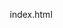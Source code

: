 index.html
 <!DOCTYPE html>
<html lang="ja">
<head>
    <meta charset="UTF-8">
    <meta name="viewport" content="width=device-width, initial-scale=1.0">
    <title>郷土料理科学研究所 - コメント機能付き完全版</title>
    <style>
        * {
            margin: 0;
            padding: 0;
            box-sizing: border-box;
        }
        
        body {
            font-family: 'Helvetica Neue', Arial, 'Hiragino Kaku Gothic ProN', 'Hiragino Sans', Meiryo, sans-serif;
            line-height: 1.6;
            color: #333;
            background: linear-gradient(135deg, #667eea 0%, #764ba2 100%);
            min-height: 100vh;
        }
        
        .container {
            max-width: 1200px;
            margin: 0 auto;
            padding: 0 20px;
        }
        
        header {
            background: rgba(255, 255, 255, 0.95);
            backdrop-filter: blur(10px);
            box-shadow: 0 2px 20px rgba(0, 0, 0, 0.1);
            position: fixed;
            width: 100%;
            top: 0;
            z-index: 1000;
            transition: all 0.3s ease;
        }
        
        nav {
            display: flex;
            justify-content: space-between;
            align-items: center;
            padding: 1rem 0;
        }
        
        .logo {
            font-size: 1.8rem;
            font-weight: bold;
            color: #4a5568;
            text-decoration: none;
        }
        
        .nav-links {
            display: flex;
            list-style: none;
            gap: 2rem;
            align-items: center;
        }
        
        .nav-links a {
            text-decoration: none;
            color: #4a5568;
            font-weight: 500;
            transition: color 0.3s ease;
        }
        
        .nav-links a:hover {
            color: #667eea;
        }
        
        .admin-btn {
            background: linear-gradient(45deg, #667eea, #764ba2);
            color: white;
            padding: 8px 16px;
            border-radius: 20px;
            text-decoration: none;
            font-size: 0.9rem;
            transition: all 0.3s ease;
        }
        
        .admin-btn:hover {
            transform: translateY(-2px);
            box-shadow: 0 5px 15px rgba(0, 0, 0, 0.2);
        }
        
        main {
            margin-top: 80px;
            padding: 2rem 0;
        }
        
        .hero {
            text-align: center;
            padding: 4rem 0;
            color: white;
            margin-bottom: 3rem;
        }
        
        .hero h1 {
            font-size: 3.5rem;
            margin-bottom: 1rem;
            text-shadow: 2px 2px 4px rgba(0, 0, 0, 0.3);
            animation: fadeInUp 1s ease;
        }
        
        .hero p {
            font-size: 1.3rem;
            margin-bottom: 2rem;
            opacity: 0.9;
            animation: fadeInUp 1s ease 0.2s both;
        }
        
        .hero-stats {
            display: flex;
            justify-content: center;
            gap: 3rem;
            margin-top: 2rem;
        }
        
        .hero-stat {
            text-align: center;
        }
        
        .hero-stat-number {
            font-size: 2.5rem;
            font-weight: bold;
            display: block;
        }
        
        .hero-stat-label {
            font-size: 1rem;
            opacity: 0.8;
        }
        
        /* 管理者ダッシュボード */
        .admin-panel {
            display: none;
            background: white;
            border-radius: 20px;
            padding: 2rem;
            margin: 2rem 0;
            box-shadow: 0 10px 40px rgba(0, 0, 0, 0.1);
        }
        
        .admin-tabs {
            display: flex;
            gap: 1rem;
            margin-bottom: 2rem;
            border-bottom: 2px solid #e2e8f0;
            flex-wrap: wrap;
        }
        
        .admin-tab {
            padding: 10px 20px;
            background: none;
            border: none;
            color: #666;
            cursor: pointer;
            font-weight: 500;
            border-bottom: 2px solid transparent;
            transition: all 0.3s ease;
            white-space: nowrap;
        }
        
        .admin-tab.active {
            color: #667eea;
            border-bottom-color: #667eea;
        }
        
        .tab-content {
            display: none;
        }
        
        .tab-content.active {
            display: block;
        }
        
        /* 統計グリッド */
        .stats-grid {
            display: grid;
            grid-template-columns: repeat(auto-fit, minmax(250px, 1fr));
            gap: 1.5rem;
            margin-bottom: 2rem;
        }
        
        .stat-card {
            background: linear-gradient(135deg, #f093fb 0%, #f5576c 100%);
            color: white;
            padding: 1.5rem;
            border-radius: 15px;
            text-align: center;
            transition: transform 0.3s ease;
        }
        
        .stat-card:hover {
            transform: translateY(-5px);
        }
        
        .stat-number {
            font-size: 2rem;
            font-weight: bold;
            margin-bottom: 0.5rem;
        }
        
        /* 成功メッセージ */
        .success-message {
            background: #4CAF50;
            color: white;
            padding: 1rem;
            border-radius: 8px;
            margin: 1rem 0;
            text-align: center;
            display: none;
            animation: slideDown 0.5s ease;
        }
        
        @keyframes slideDown {
            from { opacity: 0; transform: translateY(-20px); }
            to { opacity: 1; transform: translateY(0); }
        }
        
        /* 保存状態インジケーター */
        .save-indicator {
            position: fixed;
            top: 100px;
            right: 20px;
            background: #4CAF50;
            color: white;
            padding: 10px 15px;
            border-radius: 25px;
            font-size: 0.9rem;
            display: none;
            z-index: 1001;
            animation: fadeInRight 0.5s ease;
        }
        
        @keyframes fadeInRight {
            from { opacity: 0; transform: translateX(50px); }
            to { opacity: 1; transform: translateX(0); }
        }
        
        /* フォーム */
        .form-group {
            margin-bottom: 1.5rem;
        }
        
        .form-group label {
            display: block;
            margin-bottom: 0.5rem;
            font-weight: bold;
            color: #4a5568;
        }
        
        .form-group input,
        .form-group textarea,
        .form-group select {
            width: 100%;
            padding: 12px;
            border: 2px solid #e2e8f0;
            border-radius: 8px;
            font-size: 1rem;
            transition: border-color 0.3s ease;
        }
        
        .form-group input:focus,
        .form-group textarea:focus,
        .form-group select:focus {
            outline: none;
            border-color: #667eea;
        }
        
        .form-group textarea {
            min-height: 120px;
            resize: vertical;
        }
        
        .btn {
            padding: 12px 24px;
            border: none;
            border-radius: 8px;
            font-weight: bold;
            cursor: pointer;
            transition: all 0.3s ease;
            margin-right: 1rem;
        }
        
        .btn-primary {
            background: linear-gradient(45deg, #667eea, #764ba2);
            color: white;
        }
        
        .btn-primary:hover {
            transform: translateY(-2px);
            box-shadow: 0 5px 15px rgba(0, 0, 0, 0.2);
        }
        
        .btn-secondary {
            background: #e2e8f0;
            color: #4a5568;
        }
        
        /* 検索セクション */
        .search-section {
            background: white;
            border-radius: 20px;
            padding: 2rem;
            margin: 2rem 0;
            box-shadow: 0 10px 40px rgba(0, 0, 0, 0.1);
        }
        
        .search-header {
            text-align: center;
            margin-bottom: 2rem;
        }
        
        .search-box-container {
            position: relative;
            max-width: 600px;
            margin: 0 auto 2rem;
        }
        
        .search-box {
            width: 100%;
            padding: 15px 20px 15px 50px;
            border: 2px solid #e2e8f0;
            border-radius: 50px;
            font-size: 1rem;
            outline: none;
            transition: all 0.3s ease;
        }
        
        .search-box:focus {
            border-color: #667eea;
            box-shadow: 0 0 0 3px rgba(102, 126, 234, 0.1);
        }
        
        .search-icon {
            position: absolute;
            left: 15px;
            top: 50%;
            transform: translateY(-50%);
            color: #666;
            font-size: 1.2rem;
        }
        
        .filter-buttons {
            display: flex;
            flex-wrap: wrap;
            justify-content: center;
            gap: 0.5rem;
        }
        
        .filter-btn {
            padding: 6px 16px;
            border: 2px solid #667eea;
            background: transparent;
            color: #667eea;
            border-radius: 25px;
            cursor: pointer;
            transition: all 0.3s ease;
            font-size: 0.9rem;
        }
        
        .filter-btn:hover,
        .filter-btn.active {
            background: #667eea;
            color: white;
        }
        
        /* 記事表示 */
        .articles-section {
            background: white;
            border-radius: 20px;
            padding: 3rem;
            margin: 2rem 0;
            box-shadow: 0 10px 40px rgba(0, 0, 0, 0.1);
        }
        
        .section-header {
            text-align: center;
            margin-bottom: 3rem;
        }
        
        .section-title {
            font-size: 2.5rem;
            color: #4a5568;
            margin-bottom: 1rem;
        }
        
        .section-subtitle {
            font-size: 1.1rem;
            color: #666;
        }
        
        .articles-grid {
            display: grid;
            grid-template-columns: repeat(auto-fit, minmax(380px, 1fr));
            gap: 2rem;
        }
        
        .article-card {
            background: white;
            border-radius: 15px;
            overflow: hidden;
            box-shadow: 0 5px 20px rgba(0, 0, 0, 0.1);
            transition: all 0.3s ease;
            cursor: pointer;
            position: relative;
        }
        
        .article-card:hover {
            transform: translateY(-8px);
            box-shadow: 0 20px 40px rgba(0, 0, 0, 0.15);
        }
        
        .article-image {
            height: 220px;
            background: linear-gradient(45deg, #ffeaa7, #fab1a0);
            display: flex;
            align-items: center;
            justify-content: center;
            font-size: 4rem;
            color: white;
            text-shadow: 2px 2px 4px rgba(0, 0, 0, 0.3);
            position: relative;
        }
        
        .article-stats {
            position: absolute;
            top: 10px;
            right: 10px;
            background: rgba(255, 255, 255, 0.9);
            padding: 5px 10px;
            border-radius: 15px;
            font-size: 0.8rem;
            color: #666;
        }
        
        .article-rating {
            position: absolute;
            top: 10px;
            left: 10px;
            background: rgba(255, 255, 255, 0.9);
            padding: 5px 10px;
            border-radius: 15px;
            font-size: 0.8rem;
            color: #ff6b6b;
            font-weight: bold;
        }
        
        .article-content {
            padding: 1.5rem;
        }
        
        .article-meta {
            display: flex;
            justify-content: space-between;
            align-items: center;
            margin-bottom: 1rem;
            font-size: 0.9rem;
            color: #666;
        }
        
        .article-category {
            background: #667eea;
            color: white;
            padding: 3px 10px;
            border-radius: 15px;
            font-size: 0.8rem;
        }
        
        .article-title {
            font-size: 1.3rem;
            font-weight: bold;
            color: #4a5568;
            margin-bottom: 0.8rem;
        }
        
        .article-description {
            color: #666;
            margin-bottom: 1rem;
            line-height: 1.5;
        }
        
        .article-research {
            background: #f8f9ff;
            padding: 1rem;
            border-radius: 10px;
            border-left: 4px solid #667eea;
            margin: 1rem 0;
        }
        
        .research-title {
            font-weight: bold;
            font-size: 0.9rem;
            color: #4a5568;
            margin-bottom: 0.5rem;
        }
        
        .nutrition-section {
            background: #f0f9ff;
            padding: 1rem;
            border-radius: 10px;
            border-left: 4px solid #10b981;
            margin: 1rem 0;
        }
        
        .nutrition-title {
            font-weight: bold;
            font-size: 0.9rem;
            color: #047857;
            margin-bottom: 0.5rem;
        }
        
        .article-footer {
            display: flex;
            justify-content: space-between;
            align-items: center;
            margin-top: 1rem;
            padding-top: 1rem;
            border-top: 1px solid #e2e8f0;
        }
        
        .article-actions {
            display: flex;
            gap: 0.5rem;
        }
        
        .action-btn {
            padding: 5px 12px;
            border: 1px solid #e2e8f0;
            background: white;
            border-radius: 20px;
            cursor: pointer;
            transition: all 0.3s ease;
            font-size: 0.8rem;
        }
        
        .action-btn:hover {
            background: #f8f9ff;
            border-color: #667eea;
        }
        
        .comments-count {
            color: #667eea;
            font-size: 0.9rem;
            font-weight: bold;
        }
        
        /* モーダル */
        .modal {
            display: none;
            position: fixed;
            z-index: 2000;
            left: 0;
            top: 0;
            width: 100%;
            height: 100%;
            background-color: rgba(0, 0, 0, 0.8);
            backdrop-filter: blur(5px);
        }
        
        .modal-content {
            background-color: white;
            margin: 2% auto;
            padding: 0;
            border-radius: 20px;
            width: 90%;
            max-width: 800px;
            max-height: 90vh;
            overflow-y: auto;
            position: relative;
            animation: modalFadeIn 0.3s ease;
        }
        
        .modal-header {
            background: linear-gradient(135deg, #667eea 0%, #764ba2 100%);
            color: white;
            padding: 2rem;
            border-radius: 20px 20px 0 0;
            position: relative;
        }
        
        .modal-body {
            padding: 2rem;
        }
        
        .close {
            position: absolute;
            right: 1rem;
            top: 1rem;
            font-size: 2rem;
            cursor: pointer;
            color: white;
            transition: color 0.3s ease;
        }
        
        .close:hover {
            color: #ddd;
        }
        
        /* コメントセクション */
        .comments-section {
            margin-top: 2rem;
            padding-top: 2rem;
            border-top: 2px solid #e2e8f0;
        }
        
        .comment-form {
            background: #f8f9ff;
            padding: 1.5rem;
            border-radius: 15px;
            margin-bottom: 2rem;
        }
        
        .comment-form h4 {
            margin-bottom: 1rem;
            color: #4a5568;
        }
        
        .comment-input-group {
            margin-bottom: 1rem;
        }
        
        .comment-input-group input,
        .comment-input-group textarea {
            width: 100%;
            padding: 12px;
            border: 2px solid #e2e8f0;
            border-radius: 8px;
            margin-bottom: 0.5rem;
        }
        
        .comment-input-group textarea {
            min-height: 100px;
            resize: vertical;
        }
        
        .comment-input-group input:focus,
        .comment-input-group textarea:focus {
            outline: none;
            border-color: #667eea;
        }
        
        .comments-list {
            space: 1rem;
        }
        
        .comment {
            background: #f9f9f9;
            padding: 1rem;
            border-radius: 10px;
            margin-bottom: 1rem;
            border-left: 4px solid #667eea;
        }
        
        .comment-header {
            display: flex;
            justify-content: space-between;
            margin-bottom: 0.5rem;
        }
        
        .comment-author {
            font-weight: bold;
            color: #4a5568;
        }
        
        .comment-date {
            color: #666;
            font-size: 0.9rem;
        }
        
        .comment-text {
            color: #555;
            line-height: 1.5;
        }
        
        /* レスポンシブ */
        @media (max-width: 768px) {
            .hero h1 {
                font-size: 2.5rem;
            }
            
            .hero-stats {
                flex-direction: column;
                gap: 1rem;
            }
            
            .nav-links {
                flex-direction: column;
                gap: 1rem;
            }
            
            .admin-tabs {
                flex-direction: column;
            }
            
            .articles-grid {
                grid-template-columns: 1fr;
            }
            
            .modal-content {
                width: 95%;
                margin: 5% auto;
            }
        }
        
        @keyframes fadeInUp {
            from {
                opacity: 0;
                transform: translateY(30px);
            }
            to {
                opacity: 1;
                transform: translateY(0);
            }
        }
        
        @keyframes modalFadeIn {
            from {
                opacity: 0;
                transform: scale(0.7);
            }
            to {
                opacity: 1;
                transform: scale(1);
            }
        }
        
        /* 特別バッジ */
        .research-badge {
            background: linear-gradient(45deg, #11998e, #38ef7d);
            color: white;
            padding: 3px 8px;
            border-radius: 12px;
            font-size: 0.7rem;
            font-weight: bold;
            margin-left: 0.5rem;
        }
        
        .auto-save-badge {
            background: linear-gradient(45deg, #667eea, #764ba2);
            color: white;
            padding: 3px 8px;
            border-radius: 12px;
            font-size: 0.7rem;
            font-weight: bold;
            margin-left: 0.5rem;
        }
        
        .comment-badge {
            background: linear-gradient(45deg, #ff6b6b, #ee5a24);
            color: white;
            padding: 3px 8px;
            border-radius: 12px;
            font-size: 0.7rem;
            font-weight: bold;
            margin-left: 0.5rem;
        }
    </style>
</head>
<body>
    <header>
        <nav class="container">
            <a href="#" class="logo">🧬 郷土料理科学研究所</a>
            <ul class="nav-links">
                <li><a href="#home">ホーム</a></li>
                <li><a href="#articles">論文・記事</a></li>
                <li><a href="#search">検索</a></li>
                <li><a href="#" class="admin-btn" onclick="toggleAdminPanel()">📊 管理画面</a></li>
            </ul>
        </nav>
    </header>

    <!-- 自動保存インジケーター -->
    <div class="save-indicator" id="saveIndicator">
        ✅ 記事が自動保存されました
    </div>

    <main class="container">
        <section id="home" class="hero">
            <h1>🔬 郷土料理科学研究所</h1>
            <p>論文・統計データに基づく科学的郷土料理研究プラットフォーム</p>
            <div class="hero-stats">
                <div class="hero-stat">
                    <span class="hero-stat-number" id="heroViews">1</span>
                    <span class="hero-stat-label">総研究閲覧数</span>
                </div>
                <div class="hero-stat">
                    <span class="hero-stat-number" id="heroPapers">0</span>
                    <span class="hero-stat-label">投稿論文数</span>
                </div>
                <div class="hero-stat">
                    <span class="hero-stat-number" id="heroComments">0</span>
                    <span class="hero-stat-label">コメント数</span>
                </div>
            </div>
        </section>

        <!-- 管理者パネル -->
        <section class="admin-panel" id="adminPanel">
            <div class="admin-tabs">
                <button class="admin-tab active" onclick="switchTab('create')">✏️ 記事投稿</button>
                <button class="admin-tab" onclick="switchTab('analytics')">📊 分析</button>
                <button class="admin-tab" onclick="switchTab('manage')">📝 管理</button>
                <button class="admin-tab" onclick="switchTab('backup')">💾 バックアップ</button>
            </div>

            <!-- 記事投稿タブ -->
            <div id="create-tab" class="tab-content active">
                <h3>✏️ 新しい研究記事を投稿 <span class="auto-save-badge">自動保存</span><span class="comment-badge">コメント機能</span></h3>
                
                <div class="success-message" id="successMessage">
                    🎉 記事が正常に投稿・保存されました！
                </div>
                
                <form id="articleForm">
                    <div class="form-group">
                        <label for="title">記事タイトル *</label>
                        <input type="text" id="title" name="title" placeholder="例：味噌の発酵過程における機能性成分の変化" required>
                    </div>
                    
                    <div class="form-group">
                        <label for="region">対象地域</label>
                        <select id="region" name="region">
                            <option value="全国">全国</option>
                            <option value="北海道">北海道</option>
                            <option value="東北">東北</option>
                            <option value="関東">関東</option>
                            <option value="中部">中部</option>
                            <option value="関西">関西</option>
                            <option value="中国">中国</option>
                            <option value="四国">四国</option>
                            <option value="九州">九州</option>
                        </select>
                    </div>
                    
                    <div class="form-group">
                        <label for="emoji">料理アイコン</label>
                        <input type="text" id="emoji" name="emoji" placeholder="🍲" maxlength="2">
                    </div>
                    
                    <div class="form-group">
                        <label for="description">研究概要 *</label>
                        <textarea id="description" name="description" placeholder="この研究の目的、方法、主要な発見について簡潔に説明してください..." required></textarea>
                    </div>
                    
                    <div class="form-group">
                        <label for="findings">主要な発見 *</label>
                        <textarea id="findings" name="findings" placeholder="研究で得られた主要な結果、科学的知見について説明してください..." required></textarea>
                    </div>
                    
                    <div class="form-group">
                        <label for="nutrition">栄養・成分データ</label>
                        <textarea id="nutrition" name="nutrition" placeholder="例：タンパク質: 18.5g/100g, ビタミンB1: 0.8mg/100g, 食物繊維: 3.2g/100g"></textarea>
                    </div>
                    
                    <button type="submit" class="btn btn-primary">📝 研究記事を投稿・自動保存</button>
                    <button type="button" class="btn btn-secondary" onclick="clearForm()">🗑️ クリア</button>
                </form>
            </div>

            <!-- 分析タブ -->
            <div id="analytics-tab" class="tab-content">
                <h3>📈 サイト統計</h3>
                <div class="stats-grid">
                    <div class="stat-card">
                        <div class="stat-number" id="totalUsers">1</div>
                        <div>総ユーザー数</div>
                    </div>
                    <div class="stat-card">
                        <div class="stat-number" id="dailyUsers">1</div>
                        <div>本日の訪問者</div>
                    </div>
                    <div class="stat-card">
                        <div class="stat-number" id="totalArticles">0</div>
                        <div>保存済み記事数</div>
                    </div>
                    <div class="stat-card">
                        <div class="stat-number" id="totalCommentsCount">0</div>
                        <div>総コメント数</div>
                    </div>
                </div>
                <p style="text-align: center; color: #666; margin-top: 2rem;">
                    📝 記事投稿・コメント投稿で統計データが自動更新されます
                </p>
            </div>

            <!-- 管理タブ -->
            <div id="manage-tab" class="tab-content">
                <h3>📝 記事管理 <span class="auto-save-badge">自動保存中</span></h3>
                <div id="articleList">
                    <p style="text-align: center; color: #666; margin: 2rem 0;" id="noArticlesMessage">
                        まだ記事が投稿されていません。<br>
                        「✏️ 記事投稿」タブから最初の記事を投稿してみましょう！
                    </p>
                </div>
            </div>

            <!-- バックアップタブ -->
            <div id="backup-tab" class="tab-content">
                <h3>💾 データバックアップ・復元</h3>
                
                <div style="background: #f8f9ff; padding: 1.5rem; border-radius: 15px; margin: 1rem 0; border-left: 4px solid #667eea;">
                    <h4>📊 現在保存されているデータ</h4>
                    <p>投稿された記事データとコメントは自動的にブラウザに保存されています。</p>
                    <div style="background: #fff; padding: 1rem; border-radius: 8px; margin-top: 1rem; border: 1px solid #e2e8f0; font-family: monospace; font-size: 0.9rem; max-height: 200px; overflow-y: auto;" id="backupData">
                        記事データがここに表示されます...
                    </div>
                    <button class="btn btn-primary" onclick="exportData()">📥 データをダウンロード</button>
                    <button class="btn btn-secondary" onclick="clearAllData()">🗑️ 全データクリア</button>
                </div>
            </div>
        </section>

        <!-- 検索セクション -->
        <section id="search" class="search-section">
            <div class="search-header">
                <h2>🔍 研究検索</h2>
                <p>投稿された論文・記事から検索</p>
            </div>
            
            <div class="search-box-container">
                <div class="search-icon">🔍</div>
                <input type="text" class="search-box" placeholder="研究内容、栄養成分、キーワードで検索..." id="searchInput">
            </div>
            
            <div class="filter-buttons">
                <button class="filter-btn active" data-filter="all">すべて</button>
                <button class="filter-btn" data-filter="東北">東北</button>
                <button class="filter-btn" data-filter="関東">関東</button>
                <button class="filter-btn" data-filter="中部">中部</button>
                <button class="filter-btn" data-filter="関西">関西</button>
                <button class="filter-btn" data-filter="九州">九州</button>
            </div>
        </section>

        <!-- 記事一覧セクション -->
        <section id="articles" class="articles-section">
            <div class="section-header">
                <h2 class="section-title">📚 研究記事</h2>
                <p class="section-subtitle">科学的根拠に基づく郷土料理研究 - コメント機能付き</p>
            </div>
            
            <div class="articles-grid" id="articlesGrid">
                <!-- 記事が投稿されると自動的にここに表示されます -->
            </div>
        </section>
    </main>

    <footer style="background: rgba(0, 0, 0, 0.8); color: white; text-align: center; padding: 2rem 0; margin-top: 3rem;">
        <div class="container">
            <p>&copy; 2025 郷土料理科学研究所 - コメント機能付き研究プラットフォーム</p>
            <p>🧪 記事・コメントは自動的に保存され、読者と研究者が交流できます</p>
        </div>
    </footer>

    <!-- 記事詳細モーダル -->
    <div id="articleModal" class="modal">
        <div class="modal-content">
            <div class="modal-header">
                <span class="close">&times;</span>
                <div id="modalTitle"></div>
            </div>
            <div class="modal-body">
                <div id="modalContent"></div>
                <div class="comments-section">
                    <h3>💬 研究コメント・ディスカッション</h3>
                    <div class="comment-form">
                        <h4>コメントを投稿</h4>
                        <div class="comment-input-group">
                            <input type="text" id="commentAuthor" placeholder="お名前 (研究者名・所属など)" required>
                            <textarea id="commentText" placeholder="研究に対するコメント、質問、追加情報などをお書きください..." required></textarea>
                            <button class="btn btn-primary" onclick="addComment()">💬 コメント投稿</button>
                        </div>
                    </div>
                    <div class="comments-list" id="commentsList">
                        <!-- コメントがここに動的に追加されます -->
                    </div>
                </div>
            </div>
        </div>
    </div>

    <script>
        // 記事データを保存するためのオブジェクト
        const articleStorage = {
            save: function(articles) {
                try {
                    const data = JSON.stringify(articles);
                    localStorage.setItem('research_articles', data);
                    localStorage.setItem('last_save_time', new Date().toISOString());
                    this.showSaveIndicator();
                    return true;
                } catch (error) {
                    console.error('保存エラー:', error);
                    return false;
                }
            },
            
            load: function() {
                try {
                    const data = localStorage.getItem('research_articles');
                    return data ? JSON.parse(data) : [];
                } catch (error) {
                    console.error('読み込みエラー:', error);
                    return [];
                }
            },
            
            showSaveIndicator: function() {
                const indicator = document.getElementById('saveIndicator');
                indicator.style.display = 'block';
                setTimeout(() => {
                    indicator.style.display = 'none';
                }, 3000);
            }
        };

        // グローバル変数
        let articles = [];
        let currentArticleIndex = -1;

        // 初期化
        document.addEventListener('DOMContentLoaded', function() {
            loadSavedArticles();
            updateStatistics();
            setupEventListeners();
            updateBackupDisplay();
        });

        // 保存された記事を読み込み
        function loadSavedArticles() {
            articles = articleStorage.load();
            displayArticles();
            updateStatistics();
        }

        // 記事を表示
        function displayArticles() {
            const articlesGrid = document.getElementById('articlesGrid');
            
            if (articles.length === 0) {
                articlesGrid.innerHTML = `
                    <div style="text-align: center; color: #666; padding: 3rem; grid-column: 1/-1;">
                        <h3>📝 最初の記事を投稿してみましょう！</h3>
                        <p>管理画面の「✏️ 記事投稿」から研究記事を追加できます</p>
                        <button class="btn btn-primary" onclick="toggleAdminPanel()" style="margin-top: 1rem;">
                            📊 管理画面を開く
                        </button>
                    </div>
                `;
                return;
            }
            
            articlesGrid.innerHTML = '';
            
            articles.forEach((article, index) => {
                const articleCard = createArticleCard(article, index);
                articlesGrid.appendChild(articleCard);
            });
        }

        // 記事カードを作成
        function createArticleCard(article, index) {
            const card = document.createElement('div');
            card.className = 'article-card';
            card.setAttribute('data-region', article.region);
            
            const commentsCount = article.comments ? article.comments.length : 0;
            
            card.innerHTML = `
                <div class="article-image">${article.emoji || '📄'}
                    <div class="article-rating">⭐ ${article.rating || 5.0}</div>
                    <div class="article-stats">👁️ ${article.views || 1} 💬 ${commentsCount}</div>
                </div>
                <div class="article-content">
                    <div class="article-meta">
                        <span class="article-category">研究記事</span>
                        <span>${article.dateCreated}</span>
                    </div>
                    <h3 class="article-title">${article.title}<span class="research-badge">コメント可</span></h3>
                    <p class="article-description">${article.description}</p>
                    <div class="article-research">
                        <div class="research-title">🔬 主要な科学的知見</div>
                        <p>${article.findings}</p>
                    </div>
                    ${article.nutrition ? `
                    <div class="nutrition-section">
                        <div class="nutrition-title">🧪 栄養・成分データ</div>
                        <p>${article.nutrition}</p>
                    </div>
                    ` : ''}
                    <div class="article-footer">
                        <div class="article-actions">
                            <button class="action-btn" onclick="editArticle(${index})">✏️ 編集</button>
                            <button class="action-btn" onclick="deleteArticle(${index})">🗑️ 削除</button>
                        </div>
                        <div class="comments-count" onclick="showArticleModal(${index})">💬 ${commentsCount}件のコメント</div>
                    </div>
                </div>
            `;
            
            // カード全体クリックでモーダル表示
            card.addEventListener('click', function(e) {
                // 編集・削除ボタンをクリックした場合はモーダルを開かない
                if (!e.target.classList.contains('action-btn')) {
                    showArticleModal(index);
                }
            });
            
            return card;
        }

        // 記事詳細モーダル表示
        function showArticleModal(index) {
            const article = articles[index];
            if (!article) return;
            
            currentArticleIndex = index;
            
            const modal = document.getElementById('articleModal');
            const modalTitle = document.getElementById('modalTitle');
            const modalContent = document.getElementById('modalContent');
            
            modalTitle.innerHTML = `<h2>${article.title}</h2>`;
            
            modalContent.innerHTML = `
                <div class="article-meta" style="margin-bottom: 1rem;">
                    <span class="article-category">研究記事</span>
                    <span>地域: ${article.region} | 投稿日: ${article.dateCreated}</span>
                </div>
                <div style="margin-bottom: 2rem;">
                    <h3>📋 研究概要</h3>
                    <p style="line-height: 1.6;">${article.description}</p>
                </div>
                <div style="margin-bottom: 2rem;">
                    <h3>🔬 主要な科学的知見</h3>
                    <p style="line-height: 1.6;">${article.findings}</p>
                </div>
                ${article.nutrition ? `
                <div style="margin-bottom: 2rem;">
                    <h3>🧪 栄養・成分データ</h3>
                    <p style="line-height: 1.6; background: #f0f9ff; padding: 1rem; border-radius: 8px;">${article.nutrition}</p>
                </div>
                ` : ''}
                <div style="background: #f8f9ff; padding: 1rem; border-radius: 8px; margin-bottom: 1rem;">
                    <h4>📊 記事統計</h4>
                    <p>閲覧数: ${article.views || 1} | コメント: ${article.comments ? article.comments.length : 0}件 | 評価: ⭐${article.rating || 5.0}</p>
                </div>
            `;
            
            // コメントを表示
            displayComments(article.comments || []);
            
            modal.style.display = 'block';
            document.body.style.overflow = 'hidden';
            
            // 閲覧数を増加
            updateViewCount(index);
        }

        // コメント表示
        function displayComments(comments) {
            const commentsList = document.getElementById('commentsList');
            
            if (comments.length === 0) {
                commentsList.innerHTML = `
                    <p style="text-align: center; color: #666; margin: 2rem 0;">
                        まだコメントがありません。最初のコメントを投稿してみましょう！
                    </p>
                `;
                return;
            }
            
            commentsList.innerHTML = comments.map(comment => `
                <div class="comment">
                    <div class="comment-header">
                        <div class="comment-author">${comment.author}</div>
                        <div class="comment-date">${comment.date}</div>
                    </div>
                    <div class="comment-text">${comment.text}</div>
                </div>
            `).join('');
        }

        // コメント追加
        function addComment() {
            const authorInput = document.getElementById('commentAuthor');
            const textInput = document.getElementById('commentText');
            
            const author = authorInput.value.trim();
            const text = textInput.value.trim();
            
            if (!author || !text) {
                alert('お名前とコメント内容を入力してください。');
                return;
            }
            
            if (currentArticleIndex === -1) return;
            
            const newComment = {
                id: Date.now(),
                author: author,
                text: text,
                date: new Date().toLocaleString('ja-JP'),
                timestamp: new Date().toISOString()
            };
            
            // 記事にコメントを追加
            if (!articles[currentArticleIndex].comments) {
                articles[currentArticleIndex].comments = [];
            }
            articles[currentArticleIndex].comments.push(newComment);
            
            // データを保存
            articleStorage.save(articles);
            
            // 表示を更新
            displayComments(articles[currentArticleIndex].comments);
            displayArticles();
            updateStatistics();
            
            // フォームをクリア
            authorInput.value = '';
            textInput.value = '';
            
            alert('💬 コメントが投稿されました！');
        }

        // イベントリスナーの設定
        function setupEventListeners() {
            // 記事投稿フォーム
            document.getElementById('articleForm').addEventListener('submit', function(e) {
                e.preventDefault();
                handleArticleSubmission();
            });

            // 検索機能
            document.getElementById('searchInput').addEventListener('input', function() {
                filterArticles();
            });

            // フィルターボタン
            document.querySelectorAll('.filter-btn').forEach(btn => {
                btn.addEventListener('click', function() {
                    toggleFilter(this);
                    filterArticles();
                });
            });

            // モーダル閉じる
            document.querySelector('.close').addEventListener('click', closeModal);
            window.addEventListener('click', function(event) {
                const modal = document.getElementById('articleModal');
                if (event.target === modal) {
                    closeModal();
                }
            });
        }

        // 記事投稿処理
        function handleArticleSubmission() {
            const formData = new FormData(document.getElementById('articleForm'));
            const articleData = {
                id: Date.now(),
                title: formData.get('title'),
                region: formData.get('region'),
                emoji: formData.get('emoji'),
                description: formData.get('description'),
                findings: formData.get('findings'),
                nutrition: formData.get('nutrition'),
                views: 1,
                comments: [],
                rating: 5.0,
                dateCreated: new Date().toLocaleDateString('ja-JP'),
                timeCreated: new Date().toISOString()
            };
            
            if (articleData.title && articleData.description && articleData.findings) {
                // 記事を配列に追加
                articles.unshift(articleData);
                
                // 自動保存
                const saved = articleStorage.save(articles);
                
                if (saved) {
                    // 表示を更新
                    displayArticles();
                    updateStatistics();
                    updateArticleManagement();
                    
                    // 成功メッセージ表示
                    showSuccessMessage();
                    clearForm();
                } else {
                    alert('❌ 保存に失敗しました。もう一度お試しください。');
                }
            } else {
                alert('❗ タイトル、研究概要、主要な発見は必須項目です。');
            }
        }

        // 成功メッセージ表示
        function showSuccessMessage() {
            const message = document.getElementById('successMessage');
            message.style.display = 'block';
            setTimeout(() => {
                message.style.display = 'none';
            }, 5000);
        }

        // 統計更新
        function updateStatistics() {
            const totalComments = articles.reduce((sum, article) => sum + (article.comments ? article.comments.length : 0), 0);
            
            document.getElementById('heroPapers').textContent = articles.length;
            document.getElementById('totalArticles').textContent = articles.length;
            document.getElementById('heroComments').textContent = totalComments;
            document.getElementById('totalCommentsCount').textContent = totalComments;
            
            const totalViews = articles.reduce((sum, article) => sum + (article.views || 1), 0);
            document.getElementById('heroViews').textContent = totalViews;
        }

        // 閲覧数更新
        function updateViewCount(index) {
            if (articles[index]) {
                articles[index].views = (articles[index].views || 1) + 1;
                articleStorage.save(articles);
                updateStatistics();
            }
        }

        // 記事管理画面更新
        function updateArticleManagement() {
            const articleList = document.getElementById('articleList');
            const noArticlesMessage = document.getElementById('noArticlesMessage');
            
            if (articles.length === 0) {
                if (noArticlesMessage) {
                    noArticlesMessage.style.display = 'block';
                }
                return;
            }
            
            if (noArticlesMessage) {
                noArticlesMessage.style.display = 'none';
            }
            
            articleList.innerHTML = articles.map((article, index) => {
                const commentsCount = article.comments ? article.comments.length : 0;
                return `
                    <div class="article-item" style="border: 1px solid #e2e8f0; padding: 1rem; margin: 1rem 0; border-radius: 8px;">
                        <h4>${article.title} <span style="color: #667eea;">(閲覧数: ${article.views || 1}, コメント: ${commentsCount}件)</span></h4>
                        <p>地域: ${article.region} | 投稿日: ${article.dateCreated}</p>
                        <button class="btn btn-primary" onclick="editArticle(${index})">✏️ 編集</button>
                        <button class="btn btn-secondary" onclick="deleteArticle(${index})">🗑️ 削除</button>
                        <button class="btn btn-primary" onclick="showArticleModal(${index})" style="background: #10b981;">💬 コメント確認</button>
                    </div>
                `;
            }).join('');
        }

        // 記事編集
        function editArticle(index) {
            const article = articles[index];
            if (!article) return;
            
            // フォームに記事データを設定
            document.getElementById('title').value = article.title;
            document.getElementById('region').value = article.region;
            document.getElementById('emoji').value = article.emoji || '';
            document.getElementById('description').value = article.description;
            document.getElementById('findings').value = article.findings;
            document.getElementById('nutrition').value = article.nutrition || '';
            
            // 記事投稿タブに切り替え
            switchTab('create');
            toggleAdminPanel();
            
            // 元の記事を削除（編集のため）
            articles.splice(index, 1);
            articleStorage.save(articles);
            displayArticles();
            updateStatistics();
            updateArticleManagement();
            
            alert('📝 記事データをフォームに読み込みました。編集して再投稿してください。');
        }

        // 記事削除
        function deleteArticle(index) {
            const article = articles[index];
            if (!article) return;
            
            const commentsCount = article.comments ? article.comments.length : 0;
            const confirmMessage = commentsCount > 0 
                ? `🗑️ 「${article.title}」を削除してもよろしいですか？\n※ ${commentsCount}件のコメントも一緒に削除されます。`
                : `🗑️ 「${article.title}」を削除してもよろしいですか？`;
            
            if (confirm(confirmMessage)) {
                articles.splice(index, 1);
                articleStorage.save(articles);
                displayArticles();
                updateStatistics();
                updateArticleManagement();
                alert('✅ 記事が削除されました。');
            }
        }

        // データエクスポート
        function exportData() {
            const totalComments = articles.reduce((sum, article) => sum + (article.comments ? article.comments.length : 0), 0);
            
            const data = {
                articles: articles,
                exportDate: new Date().toISOString(),
                totalArticles: articles.length,
                totalComments: totalComments,
                version: '2.0'
            };
            
            const blob = new Blob([JSON.stringify(data, null, 2)], { type: 'application/json' });
            const url = URL.createObjectURL(blob);
            const a = document.createElement('a');
            a.href = url;
            a.download = `research_articles_with_comments_${new Date().toISOString().split('T')[0]}.json`;
            document.body.appendChild(a);
            a.click();
            document.body.removeChild(a);
            URL.revokeObjectURL(url);
            
            alert('📥 記事データ（コメント含む）がダウンロードされました！');
        }

        // バックアップ表示更新
        function updateBackupDisplay() {
            const backupData = document.getElementById('backupData');
            if (articles.length > 0) {
                const summary = {
                    記事数: articles.length,
                    総コメント数: articles.reduce((sum, article) => sum + (article.comments ? article.comments.length : 0), 0),
                    最新記事: articles[0] ? articles[0].title : 'なし',
                    最終更新: new Date().toLocaleString('ja-JP')
                };
                backupData.textContent = JSON.stringify(summary, null, 2);
            } else {
                backupData.textContent = '保存された記事データはまだありません。';
            }
        }

        // 全データクリア
        function clearAllData() {
            if (confirm('⚠️ 全ての記事データとコメントを削除してもよろしいですか？この操作は取り消せません。')) {
                if (confirm('🚨 本当に削除しますか？バックアップは取得済みですか？')) {
                    localStorage.removeItem('research_articles');
                    localStorage.removeItem('last_save_time');
                    articles = [];
                    displayArticles();
                    updateStatistics();
                    updateArticleManagement();
                    updateBackupDisplay();
                    alert('✅ 全データが削除されました。');
                }
            }
        }

        // モーダル閉じる
        function closeModal() {
            const modal = document.getElementById('articleModal');
            modal.style.display = 'none';
            document.body.style.overflow = 'auto';
            currentArticleIndex = -1;
        }

        // フィルター切り替え
        function toggleFilter(button) {
            const parentSection = button.closest('.filter-buttons');
            if (parentSection) {
                parentSection.querySelectorAll('.filter-btn').forEach(btn => {
                    btn.classList.remove('active');
                });
            }
            button.classList.add('active');
        }

        // 記事フィルタリング
        function filterArticles() {
            const searchTerm = document.getElementById('searchInput').value.toLowerCase();
            const activeFilter = document.querySelector('.filter-btn.active').getAttribute('data-filter');
            
            const articleCards = document.querySelectorAll('.article-card');
            
            articleCards.forEach(card => {
                const matchesSearch = searchTerm === '' || 
                    card.textContent.toLowerCase().includes(searchTerm);
                
                const matchesRegion = activeFilter === 'all' || 
                    card.getAttribute('data-region') === activeFilter;
                
                if (matchesSearch && matchesRegion) {
                    card.style.display = 'block';
                } else {
                    card.style.display = 'none';
                }
            });
        }

        // 管理者パネルの表示切替
        function toggleAdminPanel() {
            const panel = document.getElementById('adminPanel');
            panel.style.display = panel.style.display === 'none' ? 'block' : 
                                 panel.style.display === 'block' ? 'none' : 'block';
        }

        // タブの切り替え
        function switchTab(tabName) {
            const tabs = document.querySelectorAll('.tab-content');
            tabs.forEach(tab => tab.classList.remove('active'));
            
            const buttons = document.querySelectorAll('.admin-tab');
            buttons.forEach(btn => btn.classList.remove('active'));
            
            document.getElementById(tabName + '-tab').classList.add('active');
            event.target.classList.add('active');
            
            // タブが選択された場合の処理
            if (tabName === 'manage') {
                updateArticleManagement();
            } else if (tabName === 'backup') {
                updateBackupDisplay();
            }
        }

        // フォームクリア
        function clearForm() {
            document.getElementById('articleForm').reset();
        }

        // スムーズスクロール
        document.querySelectorAll('a[href^="#"]').forEach(anchor => {
            anchor.addEventListener('click', function (e) {
                e.preventDefault();
                const target = document.querySelector(this.getAttribute('href'));
                if (target) {
                    target.scrollIntoView({
                        behavior: 'smooth',
                        block: 'start'
                    });
                }
            });
        });

        // 初期表示で記事管理リストを更新
        setTimeout(() => {
            updateArticleManagement();
            updateBackupDisplay();
        }, 1000);
    </script>
</body>
</html>
